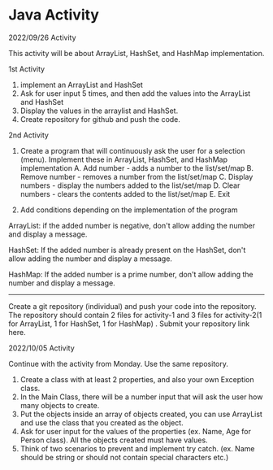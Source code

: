 # Java Activity

2022/09/26 Activity

This activity will be about ArrayList, HashSet, and HashMap implementation.

1st Activity

1. implement an ArrayList and HashSet
2. Ask for user input 5 times, and then add the values into the ArrayList and HashSet
3. Display the values in the arraylist and HashSet.
4. Create repository for github and push the code.

2nd Activity

1. Create a program that will continuously ask the user for a selection (menu). Implement these in ArrayList, HashSet, and HashMap implementation
        A. Add number - adds a number to the list/set/map
        B. Remove number - removes a number from the list/set/map
        C. Display numbers - display the numbers added to the list/set/map
        D. Clear numbers - clears the contents added to the list/set/map
        E. Exit

2. Add conditions depending on the implementation of the program

ArrayList: if the added number is negative, don't allow adding the number and display a message.

HashSet: If the added number is already present on the HashSet, don't allow adding the number and display a message.

HashMap: If the added number is a prime number, don't allow adding the number and display a message.

__________________________________________________________________________________________________________________________________________________________

Create a git repository (individual) and push your code into the repository. The repository should contain 2 files for activity-1 and 3 files for activity-2(1 for ArrayList, 1 for HashSet, 1 for HashMap) . Submit your repository link here.


2022/10/05 Activity

Continue with the activity from Monday. Use the same repository.

1. Create a class with at least 2 properties, and also your own Exception class.
2. In the Main Class, there will be a number input that will ask the user how many objects to create.
3. Put the objects inside an array of objects created, you can use ArrayList and use the class that you created as the object.
4. Ask for user input for the values of the properties (ex. Name, Age for Person class). All the objects created must have values.
5. Think of two scenarios to prevent and implement  try catch. (ex. Name should be string or should not contain special characters etc.)

